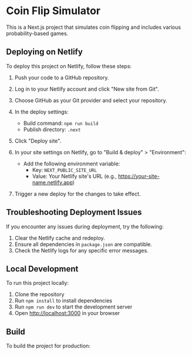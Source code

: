 # Coin Flip Simulator

This is a Next.js project that simulates coin flipping and includes various probability-based games.

## Deploying on Netlify

To deploy this project on Netlify, follow these steps:

1. Push your code to a GitHub repository.

2. Log in to your Netlify account and click "New site from Git".

3. Choose GitHub as your Git provider and select your repository.

4. In the deploy settings:
   - Build command: `npm run build`
   - Publish directory: `.next`

5. Click "Deploy site".

6. In your site settings on Netlify, go to "Build & deploy" > "Environment":
   - Add the following environment variable:
     - Key: `NEXT_PUBLIC_SITE_URL`
     - Value: Your Netlify site's URL (e.g., https://your-site-name.netlify.app)

7. Trigger a new deploy for the changes to take effect.

## Troubleshooting Deployment Issues

If you encounter any issues during deployment, try the following:

1. Clear the Netlify cache and redeploy.
2. Ensure all dependencies in `package.json` are compatible.
3. Check the Netlify logs for any specific error messages.

## Local Development

To run this project locally:

1. Clone the repository
2. Run `npm install` to install dependencies
3. Run `npm run dev` to start the development server
4. Open [http://localhost:3000](http://localhost:3000) in your browser

## Build

To build the project for production:

